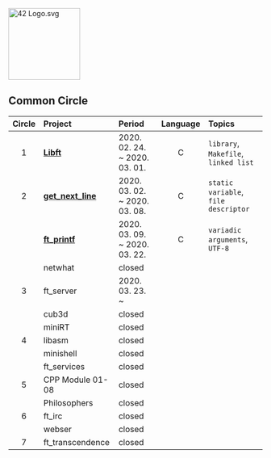 <p><img src="https://upload.wikimedia.org/wikipedia/commons/8/8d/42_Logo.svg" alt="42 Logo.svg" width="142"></p> 

## Common Circle
| Circle | Project | Period | Language | Topics |
|:---:|:---|:---|:---:|:---|
| 1 | [**Libft**](./libft) | 2020. 02. 24. ~ 2020. 03. 01. | C | `library`, `Makefile`, `linked list` |
| 2 | [**get_next_line**](./get_next_line) | 2020. 03. 02. ~ 2020. 03. 08. | C | `static variable`, `file descriptor` |
|   | [**ft_printf**](./ft_printf) | 2020. 03. 09. ~ 2020. 03. 22. | C | `variadic arguments`, `UTF-8` |
|   | netwhat | closed |  |  |
| 3 | ft_server | 2020. 03. 23. ~ |  |  |
|   | cub3d | closed |  |  |
|   | miniRT | closed |  |  |
| 4 | libasm | closed |  |  |
|   | minishell | closed |  |  |
|   | ft_services | closed |  |  |
| 5 | CPP Module 01-08 | closed |  |  |
|   | Philosophers | closed |  |  |
| 6 | ft_irc | closed |  |  |
|   | webser | closed |  |  |
| 7 | ft_transcendence | closed |  |  |
